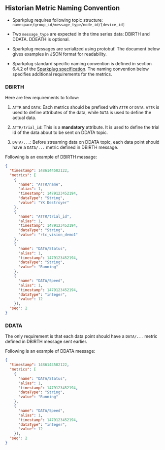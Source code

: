 ## Historian Metric Naming Convention

* Sparkplug requires following topic structure: `namespace/group_id/message_type/node_id/[device_id]`

* Two `message_type` are expected in the time series data: DBIRTH and DDATA. DDEATH is optional.

* Sparkplug messages are serialized using protobuf. The document below gives examples in JSON format for readability.

* Sparkplug standard specific naming convention is defined in section 6.4.2 of the [Sparkplug specification](https://sparkplug.eclipse.org/specification/version/3.0/documents/sparkplug-specification-3.0.0.pdf). The naming convention below specifies additional requirements for the metrics.

### DBIRTH

Here are few requirements to follow:

1. `ATTR` and `DATA`: Each metrics should be prefixed with `ATTR` or `DATA`. `ATTR` is used to define attributes of the data, while `DATA` is used to define the actual data.

2. `ATTR/trial_id`: This is a **mandatory** attribute. It is used to define the trial id of the data about to be sent on DDATA topic.

3. `DATA/...`: Before streaming data on DDATA topic, each data point should have a `DATA/...` metric defined in DBIRTH message.


Following is an example of DBIRTH message:

```json
{
  "timestamp": 1486144502122,
  "metrics": [
    {
      "name": "ATTR/name",
      "alias": 1,
      "timestamp": 1479123452194,
      "dataType": "String",
      "value": "YK Destroyer"
    },
    {
      "name": "ATTR/trial_id",
      "alias": 1,
      "timestamp": 1479123452194,
      "dataType": "String",
      "value": "rtc_vision_demo1"
    },
    {
      "name": "DATA/Status",
      "alias": 1,
      "timestamp": 1479123452194,
      "dataType": "String",
      "value": "Running"
    },
    {
      "name": "DATA/Speed",
      "alias": 1,
      "timestamp": 1479123452194,
      "dataType": "integer",
      "value": 12
    }],
  "seq": 2
}
```

### DDATA

The only requirement is that each data point should have a `DATA/...` metric defined in DBIRTH message sent earlier.

Following is an example of DDATA message:

```json
{
  "timestamp": 1486144502122,
  "metrics": [
    {
      "name": "DATA/Status",
      "alias": 1,
      "timestamp": 1479123452194,
      "dataType": "String",
      "value": "Running"
    },
    {
      "name": "DATA/Speed",
      "alias": 1,
      "timestamp": 1479123452194,
      "dataType": "integer",
      "value": 12
    }],
  "seq": 2
}
```

